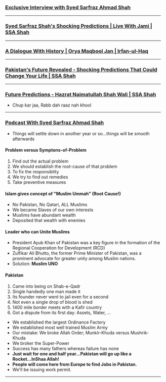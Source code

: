 ### [Exclusive Interview with Syed Sarfraz Ahmad Shah](https://www.youtube.com/watch?v=s6T4gXdttC0)

***

### [Syed Sarfraz Shah's Shocking Predictions | Live With Jami | SSA Shah](https://www.youtube.com/watch?v=KwVeG8RpEso)

***

### [A Dialogue With History | Orya Maqbool Jan | Irfan-ul-Haq](https://www.youtube.com/watch?v=OZxi6DJonRM)

***

### [Pakistan's Future Revealed - Shocking Predictions That Could Change Your Life | SSA Shah](https://www.youtube.com/watch?v=iVZ9pIKSuLE)

***

### [Future Predictions - Hazrat Naimatullah Shah Wali | SSA Shah](https://www.youtube.com/watch?v=D8t-phlphJo)
* Chup kar jaa, Rabb dah raaz nah khool

***

### [Podcast With Syed Sarfraz Ahmad Shah](https://www.youtube.com/watch?v=ulOkpO__JBo)
* Things will settle down in another year or so...things will be smooth afterwards

#### Problem versus Symptons-of-Problem
1. Find out the actual problem
2. We should establish the root-cause of that problem
3. To fix the responsiblity
4. We try to find out remedies
5. Take preventive measures

#### Islam gives concept of "Muslim Ummah" (Root Cause!)
* No Pakistan, No Qatari, ALL Muslims
* We became Slaves of our own interests
* Muslims have abundant wealth
* Deposited that wealth with enemies

#### Leader who can Unite Muslims
* President Ayub Khan of Pakistan was a key figure in the formation of the Regional Cooperation for Development (RCD)
* Zulfikar Ali Bhutto, the former Prime Minister of Pakistan, was a prominent advocate for greater unity among Muslim nations.
* Solution: __Muslim UNO__

#### Pakistan
1. Came into being on Shab-e-Qadr
2. Single handedly one man made it
3. Its founder never went to jail even for a second
4. Not even a single drop of blood is shed
5. 1400 mile border meets with a Kafir country
6. Got a dispute from its first day: Assets, Water, ...
* We established the largest Ordinance Factory
* We established most well trained Muslim Army
* Our mistake: We broke Allah Order; Munkir-Khuda versus Mushrik-Khuda
* We broker the Super-Power
* Success has many fathers whereas failure has none
* __Just wait for one and half year...Pakistan will go up like a Rocket...InShaa Allah!__
* __People will come here from Europe to find Jobs in Pakistan.__
* We'll be issuing work permit.

***

